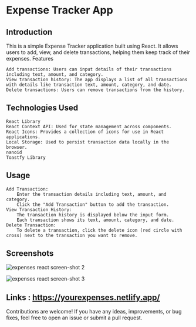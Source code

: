 # Expense Tracker App
## Introduction

This is a simple Expense Tracker application built using React. It allows users to add, view, and delete transactions, helping them keep track of their expenses.
Features

    Add transactions: Users can input details of their transactions including text, amount, and category.
    View transaction history: The app displays a list of all transactions with details like transaction text, amount, category, and date.
    Delete transactions: Users can remove transactions from the history.

## Technologies Used

    React Library
    React Context API: Used for state management across components.
    React Icons: Provides a collection of icons for use in React applications.
    Local Storage: Used to persist transaction data locally in the browser.
    nanoid
    Toastfy Library

## Usage
    
    Add Transaction:
        Enter the transaction details including text, amount, and category.
        Click the "Add Transaction" button to add the transaction.
    View Transaction History:
        The transaction history is displayed below the input form.
        Each transaction shows its text, amount, category, and date.
    Delete Transaction:
        To delete a transaction, click the delete icon (red circle with cross) next to the transaction you want to remove.

## Screenshots

![expenses react screen-shot 2](https://github.com/Mahdii-Kariimiian/Expenses-React/assets/134393975/378d28d6-35cd-4b9c-bfd3-3316aad7e64d)

![expenses react screen-shot 3](https://github.com/Mahdii-Kariimiian/Expenses-React/assets/134393975/cf9783fd-0448-448a-b811-8567e51963e8)


## Links : https://yourexpenses.netlify.app/


Contributions are welcome! If you have any ideas, improvements, or bug fixes, feel free to open an issue or submit a pull request.


